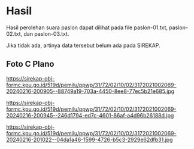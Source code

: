 # Hasil

Hasil perolehan suara paslon dapat dilihat pada file paslon-01.txt, paslon-02.txt, dan paslon-03.txt.

Jika tidak ada, artinya data tersebut belum ada pada SIREKAP.

## Foto C Plano

https://sirekap-obj-formc.kpu.go.id/519d/pemilu/ppwp/31/72/02/10/02/3172021002069-20240216-200905--88749a19-703a-4450-8ee8-77ec5b21e685.jpg

https://sirekap-obj-formc.kpu.go.id/519d/pemilu/ppwp/31/72/02/10/02/3172021002069-20240216-200945--246d1794-ed7c-4601-86af-a4d96b26188d.jpg

https://sirekap-obj-formc.kpu.go.id/519d/pemilu/ppwp/31/72/02/10/02/3172021002069-20240216-201022--04da1a46-1599-4726-b5c3-2929e62dfb31.jpg

